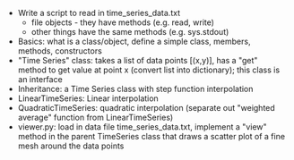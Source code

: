 * Write a script to read in time_series_data.txt
    * file objects - they have methods (e.g. read, write)
    * other things have the same methods (e.g. sys.stdout)
* Basics: what is a class/object, define a simple class, members, methods, 
    constructors 
* "Time Series" class: takes a list of data points [(x,y)], has a "get"
    method to get value at point x (convert list into dictionary); this class
    is an interface
* Inheritance: a Time Series class with step function interpolation 
* LinearTimeSeries: Linear interpolation
* QuadraticTimeSeries: quadratic interpolation (separate out "weighted average" 
    function from LinearTimeSeries)
* viewer.py: load in data file time_series_data.txt, implement a "view" method
    in the parent TimeSeries class that draws a scatter plot of a fine mesh
    around the data points
